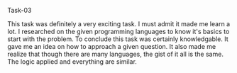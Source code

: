 Task-03

This task was definitely a very exciting task. I must admit it made me learn a lot. I researched on the given programming languages to know it's basics to start with the problem. To conclude this task was certainly knowledgable. It gave me an idea on how to approach a given question. It also made me realize that though there are many languages, the gist of it all is the same. The logic applied and everything are similar. 
